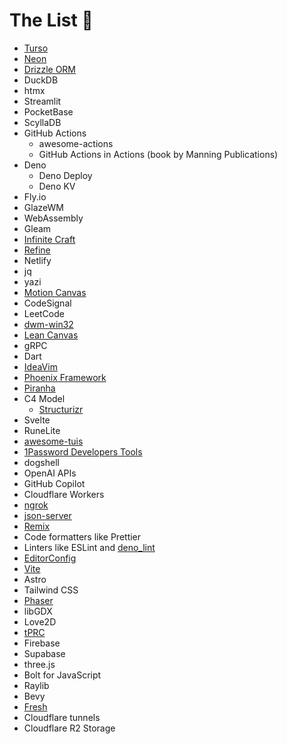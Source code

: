# The List 💝

* [Turso](https://turso.tech/)
* [Neon](https://neon.tech/)
* [Drizzle ORM](https://orm.drizzle.team/)
* DuckDB
* htmx
* Streamlit
* PocketBase
* ScyllaDB
* GitHub Actions
  * awesome-actions
  * GitHub Actions in Actions (book by Manning Publications)
* Deno
  * Deno Deploy
  * Deno KV
* Fly.io
* GlazeWM
* WebAssembly
* Gleam
* [Infinite Craft](https://neal.fun/infinite-craft/)
* [Refine](https://refine.dev/)
* Netlify
* jq
* yazi
* [Motion Canvas](https://motioncanvas.io/)
* CodeSignal
* LeetCode
* [dwm-win32](https://github.com/prabirshrestha/dwm-win32)
* [Lean Canvas](https://www.leanfoundry.com/tools/lean-canvas)
* gRPC
* Dart
* [IdeaVim](https://github.com/JetBrains/ideavim)
* [Phoenix Framework](https://www.phoenixframework.org/)
* [Piranha](https://github.com/uber/piranha)
* C4 Model
  * [Structurizr](https://structurizr.com/)
* Svelte
* RuneLite
* [awesome-tuis](https://github.com/rothgar/awesome-tuis)
* [1Password Developers Tools](https://1password.com/developers)
* dogshell
* OpenAI APIs
* GitHub Copilot
* Cloudflare Workers
* [ngrok](https://ngrok.com/)
* [json-server](https://github.com/typicode/json-server)
* [Remix](https://remix.run/)
* Code formatters like Prettier
* Linters like ESLint and [deno_lint](https://github.com/denoland/deno_lint)
* [EditorConfig](https://editorconfig.org/)
* [Vite](https://github.com/vitejs/vite)
* Astro
* Tailwind CSS
* [Phaser](https://phaser.io/)
* libGDX
* Love2D
* [tPRC](https://github.com/trpc/trpc)
* Firebase
* Supabase
* three.js
* Bolt for JavaScript
* Raylib
* Bevy
* [Fresh](https://fresh.deno.dev/)
* Cloudflare tunnels
* Cloudflare R2 Storage
